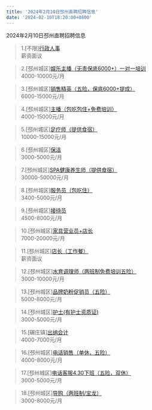 ```yaml
---
title: '2024年2月10日邳州直聘招聘信息'
date: '2024-02-10T18:20:00+0800'
---
```

2024年2月10日邳州直聘招聘信息
<!--more-->
>1.[不限][行政人事](https://www.pizhouzhipin.com/job/33075)<br>
>薪资面议

>2.[邳州城区][娱乐主播（无责保底6000+）一对一培训](https://www.pizhouzhipin.com/job/32908)<br>
>4000-10000元/月

>3.[邳州城区][销售精英（五险，保底6000+提成）](https://www.pizhouzhipin.com/job/6895)<br>
>6000-15000元/月

>4.[邳州城区][主播（包吃包住+免费培训）](https://www.pizhouzhipin.com/job/32909)<br>
>4000-15000元/月

>5.[邳州城区][足疗师（提供食宿）](https://www.pizhouzhipin.com/job/26265)<br>
>10000-15000元/月

>6.[邳州城区][保洁](https://www.pizhouzhipin.com/job/28297)<br>
>3000-5000元/月

>7.[邳州城区][SPA健康养生师（提供食宿）](https://www.pizhouzhipin.com/job/26266)<br>
>30000-50000元/月

>8.[邳州城区][服务员（包吃住）](https://www.pizhouzhipin.com/job/26261)<br>
>3400-5000元/月

>9.[邳州城区][接待员](https://www.pizhouzhipin.com/job/27311)<br>
>4500-8000元/月

>10.[邳州城区][家具营业员+店长](https://www.pizhouzhipin.com/job/27945)<br>
>7000-20000元/月

>11.[邳州城区][店长（工作餐）](https://www.pizhouzhipin.com/job/33139)<br>
>薪资面议

>12.[邳州城区][水育调理师（两班制免费培训五险）](https://www.pizhouzhipin.com/job/7647)<br>
>3000-10000元/月

>13.[邳州城区][品牌奶粉促销员（五险）](https://www.pizhouzhipin.com/job/18610)<br>
>5000-8000元/月

>14.[邳州城区][护士(有护士资质证)](https://www.pizhouzhipin.com/job/32099)<br>
>3000-5000元/月

>15.[碾庄镇][出纳会计](https://www.pizhouzhipin.com/job/32848)<br>
>4000-7000元/月

>16.[邳州城区][电话销售（单休，五险）](https://www.pizhouzhipin.com/job/24363)<br>
>4000-8000元/月

>17.[邳州城区][电话客服4.30下班（五险，双休）](https://www.pizhouzhipin.com/job/24362)<br>
>3000-5000元/月

>18.[邳州城区][导购（两班制/宝龙）](https://www.pizhouzhipin.com/job/10361)<br>
>3000-8000元/月

